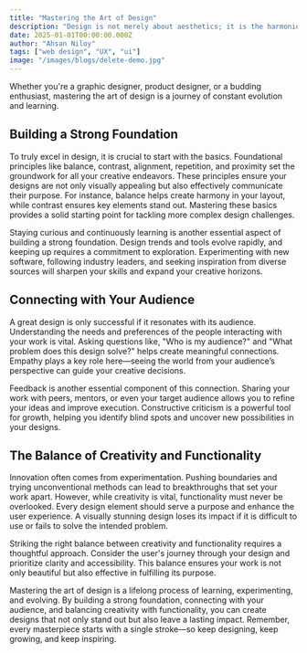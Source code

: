 ```yaml
---
title: "Mastering the Art of Design"
description: "Design is not merely about aesthetics; it is the harmonious blend of creativity, functionality, and purpose."
date: 2025-01-01T00:00:00.000Z
author: "Ahsan Niloy"
tags: ["web design", "UX", "ui"]
image: "/images/blogs/delete-demo.jpg"
---
```


Whether you're a graphic designer, product designer, or a budding enthusiast, mastering the art of design is a journey of constant evolution and learning.

## Building a Strong Foundation

To truly excel in design, it is crucial to start with the basics. Foundational principles like balance, contrast, alignment, repetition, and proximity set the groundwork for all your creative endeavors. These principles ensure your designs are not only visually appealing but also effectively communicate their purpose. For instance, balance helps create harmony in your layout, while contrast ensures key elements stand out. Mastering these basics provides a solid starting point for tackling more complex design challenges.

Staying curious and continuously learning is another essential aspect of building a strong foundation. Design trends and tools evolve rapidly, and keeping up requires a commitment to exploration. Experimenting with new software, following industry leaders, and seeking inspiration from diverse sources will sharpen your skills and expand your creative horizons.

## Connecting with Your Audience

A great design is only successful if it resonates with its audience. Understanding the needs and preferences of the people interacting with your work is vital. Asking questions like, "Who is my audience?" and "What problem does this design solve?" helps create meaningful connections. Empathy plays a key role here—seeing the world from your audience’s perspective can guide your creative decisions.

Feedback is another essential component of this connection. Sharing your work with peers, mentors, or even your target audience allows you to refine your ideas and improve execution. Constructive criticism is a powerful tool for growth, helping you identify blind spots and uncover new possibilities in your designs.

## The Balance of Creativity and Functionality

Innovation often comes from experimentation. Pushing boundaries and trying unconventional methods can lead to breakthroughs that set your work apart. However, while creativity is vital, functionality must never be overlooked. Every design element should serve a purpose and enhance the user experience. A visually stunning design loses its impact if it is difficult to use or fails to solve the intended problem.

Striking the right balance between creativity and functionality requires a thoughtful approach. Consider the user's journey through your design and prioritize clarity and accessibility. This balance ensures your work is not only beautiful but also effective in fulfilling its purpose.

Mastering the art of design is a lifelong process of learning, experimenting, and evolving. By building a strong foundation, connecting with your audience, and balancing creativity with functionality, you can create designs that not only stand out but also leave a lasting impact. Remember, every masterpiece starts with a single stroke—so keep designing, keep growing, and keep inspiring.
